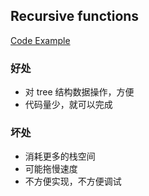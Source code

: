 ## Recursive functions

[Code Example](../../suet/chapter7/fun_recursive.cpp)

### 好处

- 对 tree 结构数据操作，方便
- 代码量少，就可以完成

### 坏处

- 消耗更多的栈空间
- 可能拖慢速度
- 不方便实现，不方便调试